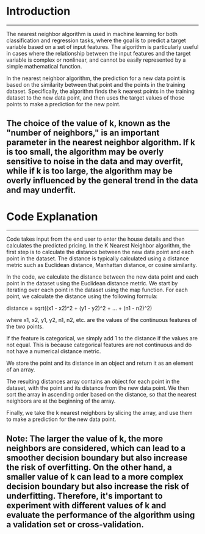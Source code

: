 # Introduction
--------------------------------------------------------------------------------------------------------
The nearest neighbor algorithm is used in machine learning for both classification and regression tasks, where the goal is to predict a target variable based on a set of input features. The algorithm is particularly useful in cases where the relationship between the input features and the target variable is complex or nonlinear, and cannot be easily represented by a simple mathematical function.

In the nearest neighbor algorithm, the prediction for a new data point is based on the similarity between that point and the points in the training dataset. Specifically, the algorithm finds the k nearest points in the training dataset to the new data point, and then uses the target values of those points to make a prediction for the new point.

The choice of the value of k, known as the "number of neighbors," is an important parameter in the nearest neighbor algorithm. If k is too small, the algorithm may be overly sensitive to noise in the data and may overfit, while if k is too large, the algorithm may be overly influenced by the general trend in the data and may underfit.
----------------------------------------------------------------------------------------------------------
# Code Explanation
----------------------------------------------------------------------------------------------------------
Code takes input from the end user to enter the house details and then calculates the predicted pricing.
In the K Nearest Neighbor algorithm, the first step is to calculate the distance between the new data point and each point in the dataset. The distance is typically calculated using a distance metric such as Euclidean distance, Manhattan distance, or cosine similarity.

In the code, we calculate the distance between the new data point and each point in the dataset using the Euclidean distance metric. We start by iterating over each point in the dataset using the map function. For each point, we calculate the distance using the following formula:

distance = sqrt((x1 - x2)^2 + (y1 - y2)^2 + ... + (n1 - n2)^2)

where x1, x2, y1, y2, n1, n2, etc. are the values of the continuous features of the two points.

If the feature is categorical, we simply add 1 to the distance if the values are not equal. This is because categorical features are not continuous and do not have a numerical distance metric.

We store the point and its distance in an object and return it as an element of an array.

The resulting distances array contains an object for each point in the dataset, with the point and its distance from the new data point. We then sort the array in ascending order based on the distance, so that the nearest neighbors are at the beginning of the array.

Finally, we take the k nearest neighbors by slicing the array, and use them to make a prediction for the new data point.

Note: The larger the value of k, the more neighbors are considered, which can lead to a smoother decision boundary but also increase the risk of overfitting. On the other hand, a smaller value of k can lead to a more complex decision boundary but also increase the risk of underfitting. Therefore, it's important to experiment with different values of k and evaluate the performance of the algorithm using a validation set or cross-validation.
---------------------------------------------------------------------------------------------------------
